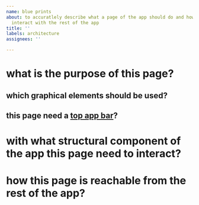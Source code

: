 ```yaml
---
name: blue prints
about: to accuratlely describe what a page of the app should do and how it should
  interact with the rest of the app
title: ''
labels: architecture
assignees: ''

---
```


# what is the purpose of this page?


## which graphical elements should be used?


## this page need a [top app bar](https://material.io/components/app-bars-top)? 


# with what structural component of the app this page need to interact?


# how this page is reachable from the rest of the app?
